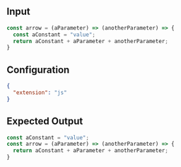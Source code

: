 
## Input
```javascript input
const arrow = (aParameter) => (anotherParameter) => {
  const aConstant = "value";
  return aConstant + aParameter + anotherParameter;
}
```

## Configuration
```json configuration
{
  "extension": "js"
}
```

## Expected Output
```javascript expected output
const aConstant = "value";
const arrow = (aParameter) => (anotherParameter) => {
  return aConstant + aParameter + anotherParameter;
}
```
